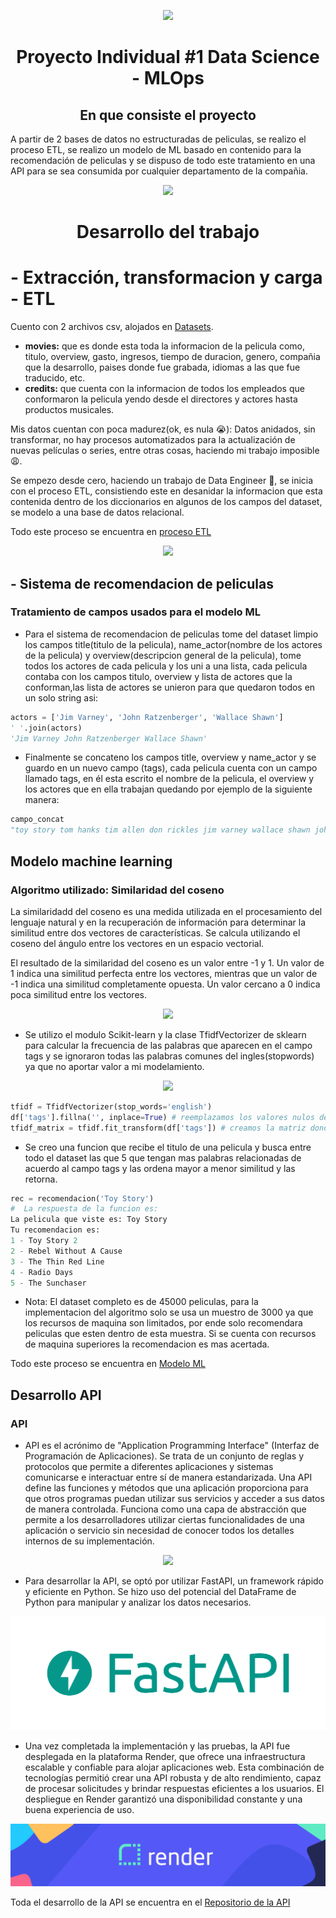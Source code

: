 <p align=center><img src=https://d31uz8lwfmyn8g.cloudfront.net/Assets/logo-henry-white-lg.png><p>

<h1 align=center> Proyecto Individual #1 Data Science - MLOps </h1>

<h2 align=center> En que consiste el proyecto</h2>

A partir de 2 bases de datos no estructuradas de peliculas, se realizo el proceso ETL, se realizo un modelo de ML basado en contenido  para la recomendación de peliculas y se dispuso de todo este tratamiento en una API para se sea consumida por cualquier departamento de la compañia.

<p align="center">
<img src="https://user-images.githubusercontent.com/67664604/217914153-1eb00e25-ac08-4dfa-aaf8-53c09038f082.png"  height=300>
</p>

<h1 align=center>Desarrollo del trabajo</h1>

# - Extracción, transformacion y carga - ETL

Cuento con 2 archivos csv, alojados en [Datasets](https://github.com/danser996/PI_DS/tree/master/Dataset).

* **movies:** que es donde esta toda la informacion de la pelicula como, titulo, overview, gasto, ingresos, tiempo de duracion, genero, compañia que la desarrollo, paises donde fue grabada, idiomas a las que fue traducido, etc.
* **credits:** que cuenta con la informacion de todos los empleados que conformaron la pelicula yendo desde el directores y actores hasta productos musicales.

Mis datos cuentan con poca madurez(ok, es nula 😭): Datos anidados, sin transformar, no hay procesos automatizados para la actualización de nuevas películas o series, entre otras cosas, haciendo mi trabajo imposible 😩.

Se empezo desde cero, haciendo un trabajo de Data Engineer 🤯, se inicia con el proceso ETL, consistiendo este en desanidar la informacion que esta contenida dentro de los diccionarios en algunos de los campos del dataset, se modelo a una base de datos relacional.

Todo este proceso se encuentra en [proceso ETL](https://github.com/danser996/PI_DS/tree/master/code)

<!-- ![Proceso ETL](/src/ETL.jfif) -->

<p align=center><img src=https://tableauperu.com/wp-content/uploads/2021/10/que-es-etl-1024x1024.png><p>

## - Sistema de recomendacion de peliculas
### Tratamiento de campos usados para el modelo ML

* Para el sistema de recomendacion de peliculas tome del dataset limpio los campos title(titulo de la pelicula), name_actor(nombre de los actores de la pelicula) y overview(descripcion general de la pelicula), tome todos los actores de cada pelicula y los uni a una lista, cada pelicula contaba con los campos titulo, overview y lista de actores que la conforman,las lista de actores se unieron para que quedaron todos en un solo string asi: 
```python
actors = ['Jim Varney', 'John Ratzenberger', 'Wallace Shawn']
' '.join(actors)
'Jim Varney John Ratzenberger Wallace Shawn'
```
* Finalmente se concateno los campos title, overview y name_actor y se guardo en un nuevo campo (tags), cada pelicula cuenta con un campo llamado tags, en él esta escrito el nombre de la pelicula, el overview y los actores que en ella trabajan quedando por ejemplo de la siguiente manera:

```python
campo_concat 
"toy story tom hanks tim allen don rickles jim varney wallace shawn john ratzenberger annie potts john morris erik von detten laurie metcalf r. lee ermey sarah freeman penn jillette animation comedy family led by woody, andy's toys live happily in his room until andy's birthday brings buzz lightyear onto the scene. afraid of losing his place in andy's heart, woody plots against buzz. but when circumstances separate buzz and woody from their owner, the duo eventually learns to put aside their differences."
```

## Modelo machine learning 
### Algoritmo utilizado: Similaridad del coseno

La similaridadd del coseno es una medida utilizada en el procesamiento del lenguaje natural y en la recuperación de información para determinar la similitud entre dos vectores de características. Se calcula utilizando el coseno del ángulo entre los vectores en un espacio vectorial.

El resultado de la similaridad del coseno es un valor entre -1 y 1. Un valor de 1 indica una similitud perfecta entre los vectores, mientras que un valor de -1 indica una similitud completamente opuesta. Un valor cercano a 0 indica poca similitud entre los vectores.

<!-- ![Similaridad coseno](/src/SIM_COSINE.png) -->
<p align=center><img src=https://www.researchgate.net/publication/349063822/figure/fig1/AS:1044142427758594@1625954362185/Geometrical-representation-of-the-cosine-similarity-measures.jpg><p>

* Se utilizo el modulo Scikit-learn y la clase TfidfVectorizer de sklearn para calcular la frecuencia de las palabras que aparecen en el campo tags y se ignoraron todas las palabras comunes del ingles(stopwords) ya que no aportar valor a mi modelamiento.

<!-- ![Sklearn modulo](/src/skl.png) -->
<p align=center><img src=https://upload.wikimedia.org/wikipedia/commons/0/05/Scikit_learn_logo_small.svg><p>

```python
tfidf = TfidfVectorizer(stop_words='english')
df['tags'].fillna('', inplace=True) # reemplazamos los valores nulos del dataframe por un vacio
tfidf_matrix = tfidf.fit_transform(df['tags']) # creamos la matriz donde estaran las palabras de cada tag y su frecuencia
```

* Se creo una funcion que recibe el titulo de una pelicula y busca entre todo el dataset las que 5 que tengan mas palabras relacionadas de acuerdo al campo tags y las ordena mayor a menor similitud y las retorna.

```python
rec = recomendacion('Toy Story')
#  La respuesta de la funcion es:
La pelicula que viste es: Toy Story
Tu recomendacion es: 
1 - Toy Story 2
2 - Rebel Without A Cause
3 - The Thin Red Line
4 - Radio Days
5 - The Sunchaser
```

* Nota: El dataset completo es de 45000 peliculas, para la implementacion del algoritmo solo se usa un muestro de 3000 ya que los recursos de maquina son limitados, por ende solo recomendara peliculas que esten dentro de esta muestra.
Si se cuenta con recursos de maquina superiores la recomendacion es mas acertada. 

Todo este proceso se encuentra en [Modelo ML](https://github.com/danser996/PI_DS/tree/master/code)

## Desarrollo API
### API
* API es el acrónimo de "Application Programming Interface" (Interfaz de Programación de Aplicaciones). Se trata de un conjunto de reglas y protocolos que permite a diferentes aplicaciones y sistemas comunicarse e interactuar entre sí de manera estandarizada.
Una API define las funciones y métodos que una aplicación proporciona para que otros programas puedan utilizar sus servicios y acceder a sus datos de manera controlada. Funciona como una capa de abstracción que permite a los desarrolladores utilizar ciertas funcionalidades de una aplicación o servicio sin necesidad de conocer todos los detalles internos de su implementación.

<!-- ![API](/src/appmaster.avif) -->
<p align=center><img src=https://appmaster.io/cdn-cgi/image/width=768,quality=83,format=auto/api/_files/PqV7MuNwv89GrZvBd4LNNK/download/><p>

* Para desarrollar la API, se optó por utilizar FastAPI, un framework rápido y eficiente en Python. Se hizo uso del potencial del DataFrame de Python para manipular y analizar los datos necesarios.

![FastAPI](/src/FA.png)

 * Una vez completada la implementación y las pruebas, la API fue desplegada en la plataforma Render, que ofrece una infraestructura escalable y confiable para alojar aplicaciones web. Esta combinación de tecnologías permitió crear una API robusta y de alto rendimiento, capaz de procesar solicitudes y brindar respuestas eficientes a los usuarios. El despliegue en Render garantizó una disponibilidad constante y una buena experiencia de uso.

 ![Render](/src/RENDER.png)

 Toda el desarrollo de la API se encuentra en el [Repositorio de la API](https://github.com/danser996/PI_DS)